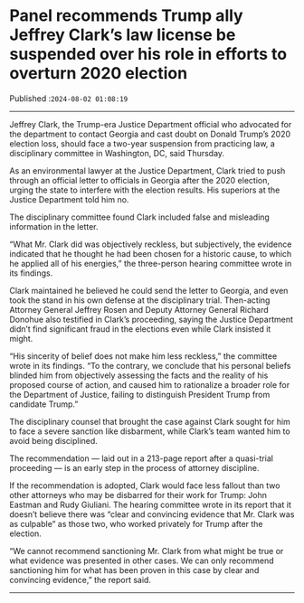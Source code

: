 # Panel recommends Trump ally Jeffrey Clark’s law license be suspended over his role in efforts to overturn 2020 election

Published :`2024-08-02 01:08:19`

---

Jeffrey Clark, the Trump-era Justice Department official who advocated for the department to contact Georgia and cast doubt on Donald Trump’s 2020 election loss, should face a two-year suspension from practicing law, a disciplinary committee in Washington, DC, said Thursday.

As an environmental lawyer at the Justice Department, Clark tried to push through an official letter to officials in Georgia after the 2020 election, urging the state to interfere with the election results. His superiors at the Justice Department told him no.

The disciplinary committee found Clark included false and misleading information in the letter.

“What Mr. Clark did was objectively reckless, but subjectively, the evidence indicated that he thought he had been chosen for a historic cause, to which he applied all of his energies,” the three-person hearing committee wrote in its findings.

Clark maintained he believed he could send the letter to Georgia, and even took the stand in his own defense at the disciplinary trial. Then-acting Attorney General Jeffrey Rosen and Deputy Attorney General Richard Donohue also testified in Clark’s proceeding, saying the Justice Department didn’t find significant fraud in the elections even while Clark insisted it might.

“His sincerity of belief does not make him less reckless,” the committee wrote in its findings. “To the contrary, we conclude that his personal beliefs blinded him from objectively assessing the facts and the reality of his proposed course of action, and caused him to rationalize a broader role for the Department of Justice, failing to distinguish President Trump from candidate Trump.”

The disciplinary counsel that brought the case against Clark sought for him to face a severe sanction like disbarment, while Clark’s team wanted him to avoid being disciplined.

The recommendation — laid out in a 213-page report after a quasi-trial proceeding — is an early step in the process of attorney discipline.

If the recommendation is adopted, Clark would face less fallout than two other attorneys who may be disbarred for their work for Trump: John Eastman and Rudy Giuliani. The hearing committee wrote in its report that it doesn’t believe there was “clear and convincing evidence that Mr. Clark was as culpable” as those two, who worked privately for Trump after the election.

“We cannot recommend sanctioning Mr. Clark from what might be true or what evidence was presented in other cases. We can only recommend sanctioning him for what has been proven in this case by clear and convincing evidence,” the report said.

---

